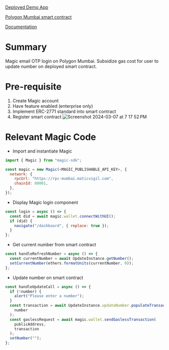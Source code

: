 [Deployed Demo App](https://magic-gasless-subsidy.vercel.app)

[Polygon Mumbai smart contract](https://mumbai.polygonscan.com/address/0xb7a854c1ebc50ce9085f64fe90f993375d398fdc#code)

[Documentation](https://magic.link/docs/wallets/enterprise-features/gas-subsidy)

# Summary
Magic email OTP login on Polygon Mumbai. Subsidize gas cost for user to update number on deployed smart contract.

# Pre-requisite
1. Create Magic account
2. Have feature enabled (enterprise only)
3. Implement ERC-2771 standard into smart contract
4. Register smart contract
![Screenshot 2024-03-07 at 7 17 52 PM](https://github.com/ayv8er/magic-gasless-subsidy/assets/84942969/d88ea1b4-d2b4-4c7a-a28b-d88ec6e3374e)

# Relevant Magic Code

- Import and instantiate Magic
```javascript
import { Magic } from "magic-sdk";

const magic = new Magic(<MAGIC_PUBLISHABLE_API_KEY>, {
  network: {
    rpcUrl: "https://rpc-mumbai.maticvigil.com",
    chainId: 80001,
  },
});
```

- Display Magic login component
```javascript
const login = async () => {
  const did = await magic.wallet.connectWithUI();
  if (did) {
    navigate("/dashboard", { replace: true });
  }
};
```

- Get current number from smart contract
```javascript
const handleRefreshNumber = async () => {
  const currentNumber = await UpdateInstance.getNumber();
  setCurrentNumber(ethers.formatUnits(currentNumber, 0));
};
```

- Update number on smart contract
```javascript
const handleUpdateCall = async () => {
  if (!number) {
    alert("Please enter a number");
  }
  const transaction = await UpdateInstance.updateNumber.populateTransaction(
    number
  );
  const gaslessRequest = await magic.wallet.sendGaslessTransaction(
    publicAddress,
    transaction
  );
  setNumber("");
};
```
